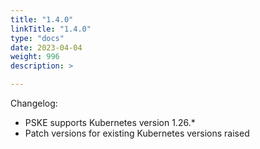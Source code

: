 ```yaml
---
title: "1.4.0"
linkTitle: "1.4.0"
type: "docs"
date: 2023-04-04
weight: 996
description: >

---
```


Changelog:

- PSKE supports Kubernetes version 1.26.*
- Patch versions for existing Kubernetes versions raised
